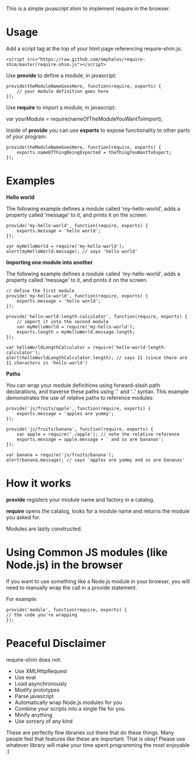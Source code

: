 
This is a simple javascript shim to implement require in the browser.

Usage
=====

Add a script tag at the top of your html page referencing require-shim.js:

	<script src="https://raw.github.com/omphalos/require-shim/master/require-shim.js"></script>

Use **provide** to define a module, in javascript:

	provide(theModuleNameGoesHere, function(require, exports) {
		// your module definition goes here
	});

Use **require** to import a module, in javascript:

   var yourModule = require(nameOfTheModuleYouWantToImport);

Inside of **provide** you can use **exports** to expose functionality to other parts of your program:

	provide(theModuleNameGoesHere, function(require, exports) {
		exports.nameOfThingBeingExported = theThingYouWantToExport;
	});

Examples
========

**Hello world**

The following example defines a module called 'my-hello-world', adds a property called 'message' to it, and prints it on the screen.

	provide('my-hello-world', function(require, exports) {
		exports.message = 'hello world';
	});

	var myHelloWorld = require('my-hello-world');
	alert(myHelloWorld.message); // says 'hello world'

**Importing one module into another**

The following example defines a module called 'my-hello-world', adds a property called 'message' to it, and prints it on the screen.

	// define the first module
	provide('my-hello-world', function(require, exports) {
		exports.message = 'hello world';
	});
	
	provide('hello-world-length-calculator', function(require, exports) {
		// import it into the second module
		var myHelloWorld = require('my-hello-world');
		exports.length = myHelloWorld.message.length;
	});

	var helloWorldLengthCalculator = require('hello-world-length-calculator');
	alert(helloWorldLengthCalculator.length); // says 11 (since there are 11 characters in 'hello world')

**Paths**

You can wrap your module definitions using forward-slash path declarations, and traverse these paths using '.' and '..' syntax. This example demonstrates the use of relative paths to reference modules:

	provide('js/fruits/apple', function(require, exports) {
		exports.message = 'apples are yummy';
	});
	
	provide('js/fruits/banana', function(require, exports) {
		var apple = require('./apple'); // note the relative reference
		exports.message = apple.message + ' and so are bananas';
	});

	var banana = require('js/fruits/banana');
	alert(banana.message); // says 'apples are yummy and so are bananas'

How it works
============
    
**provide** registers your module name and factory in a catalog.  

**require** opens the catalog, looks for a module name and returns the module you asked for.

Modules are lazily constructed.

Using Common JS modules (like Node.js) in the browser
=====================================================

If you want to use something like a Node.js module in your browser, you will need to manually wrap the call in a provide statement.

For example:

	provide('module', function(require, exports) {
	// the code you're wrapping
	});

Peaceful Disclaimer
===================

require-shim does not:

* Use XMLHttpRequest
* Use eval
* Load asynchronously
* Modify prototypes
* Parse javascript
* Automatically wrap Node.js modules for you
* Combine your scripts into a single file for you
* Minify anything
* Use sorcery of any kind

These are perfectly fine libraries out there that do these things.  Many people feel that features like these are important.  That is okay!  Please use whatever library will make your time spent programming the most enjoyable :)
